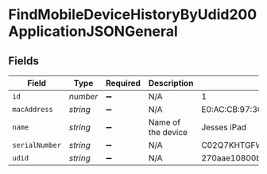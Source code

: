 # FindMobileDeviceHistoryByUdid200ApplicationJSONGeneral


## Fields

| Field                                    | Type                                     | Required                                 | Description                              | Example                                  |
| ---------------------------------------- | ---------------------------------------- | ---------------------------------------- | ---------------------------------------- | ---------------------------------------- |
| `id`                                     | *number*                                 | :heavy_minus_sign:                       | N/A                                      | 1                                        |
| `macAddress`                             | *string*                                 | :heavy_minus_sign:                       | N/A                                      | E0:AC:CB:97:36:G4                        |
| `name`                                   | *string*                                 | :heavy_minus_sign:                       | Name of the device                       | Jesses iPad                              |
| `serialNumber`                           | *string*                                 | :heavy_minus_sign:                       | N/A                                      | C02Q7KHTGFWF                             |
| `udid`                                   | *string*                                 | :heavy_minus_sign:                       | N/A                                      | 270aae10800b6e61a2ee2bbc285eb967050b5984 |